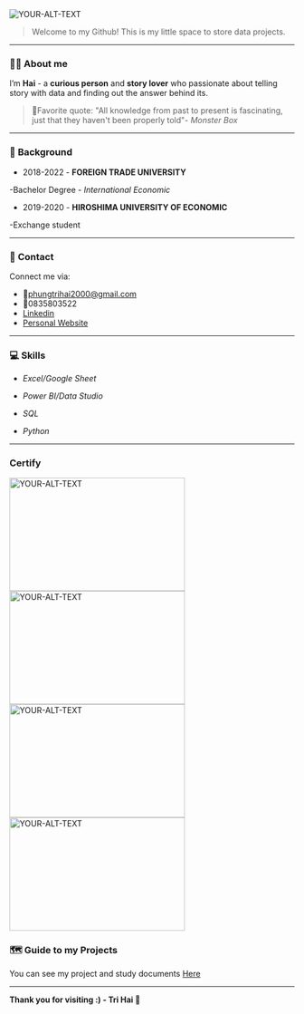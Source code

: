 <picture>
 <source media="(prefers-color-scheme: dark)" srcset="https://www.notion.so/image/https%3A%2F%2Fs3-us-west-2.amazonaws.com%2Fsecure.notion-static.com%2F510bbaa1-76a0-4271-9636-ea2af6a8f901%2Fmutsu1.png?table=block&id=860093ee-0d6c-4aec-bd42-63fad19a1d3e&spaceId=152c4298-cb5c-4dfd-a156-aa947915aea5&width=2000&userId=2238956e-d963-40a9-aaca-a1dc8f4901ec&cache=v2">
 <source media="(prefers-color-scheme: light)" srcset="https://www.notion.so/image/https%3A%2F%2Fs3-us-west-2.amazonaws.com%2Fsecure.notion-static.com%2F510bbaa1-76a0-4271-9636-ea2af6a8f901%2Fmutsu1.png?table=block&id=860093ee-0d6c-4aec-bd42-63fad19a1d3e&spaceId=152c4298-cb5c-4dfd-a156-aa947915aea5&width=2000&userId=2238956e-d963-40a9-aaca-a1dc8f4901ec&cache=v2">
 <img alt="YOUR-ALT-TEXT" src="Yhttps://www.notion.so/image/https%3A%2F%2Fs3-us-west-2.amazonaws.com%2Fsecure.notion-static.com%2F510bbaa1-76a0-4271-9636-ea2af6a8f901%2Fmutsu1.png?table=block&id=860093ee-0d6c-4aec-bd42-63fad19a1d3e&spaceId=152c4298-cb5c-4dfd-a156-aa947915aea5&width=2000&userId=2238956e-d963-40a9-aaca-a1dc8f4901ec&cache=v2">
</picture>

> Welcome to my Github! This is my little space to store data projects.
***
### 🙋‍♂️ **About me**

I’m **Hai** - a **curious person** and **story lover** who passionate about telling story with data and finding out the answer behind its.

> 🔗Favorite quote: "All knowledge from past to present is fascinating, just that they haven't been properly told"- *Monster Box*
***
### 📖 **Background**

* 2018-2022 - **FOREIGN TRADE UNIVERSITY** 

-Bachelor Degree - *International Economic*

* 2019-2020 - **HIROSHIMA UNIVERSITY OF ECONOMIC**

-Exchange student
***
### 👏 **Contact**

Connect me via:
* 📎phungtrihai2000@gmail.com
* 📱0835803522
* [Linkedin](https://www.linkedin.com/in/phungtrihai25112000/)
* [Personal Website](https://torch-naranja-318.notion.site/Nice-to-meet-you-860093ee0d6c4aecbd4263fad19a1d3e)
***

### 💻 **Skills**

 * *Excel/Google Sheet*

* *Power BI/Data Studio*

* *SQL*

* *Python*

***
### Certify
<picture>
  <img alt="YOUR-ALT-TEXT" src="https://scontent.fsgn7-1.fna.fbcdn.net/v/t1.15752-9/357623883_9474070365997542_3722708706683841561_n.png?_nc_cat=107&ccb=1-7&_nc_sid=ae9488&_nc_ohc=QMsR1K_FeiQAX-Ms2CJ&_nc_ht=scontent.fsgn7-1.fna&oh=03_AdRvgv0V1EyxnDaAMn_TwMdNT43JmgN-I0J9BRxhNLf_5Q&oe=64C710CA" width="310" height="200">
</picture>

<picture>
  <img alt="YOUR-ALT-TEXT" src="https://scontent.xx.fbcdn.net/v/t1.15752-9/357788545_5886647311440882_6742361971039828985_n.png?stp=dst-png_s280x280&_nc_cat=106&ccb=1-7&_nc_sid=aee45a&_nc_ohc=1Dui_nxlrFAAX8g5z2a&_nc_ad=z-m&_nc_cid=0&_nc_ht=scontent.xx&oh=03_AdSsfoCPvKXv4buip2SFA-a1h_OpUSqcLUVT0lnP9Nk8hQ&oe=64C72B5C" width="310" height="200">
</picture>

<picture>
  <img alt="YOUR-ALT-TEXT" src="https://scontent.fsgn7-2.fna.fbcdn.net/v/t1.15752-9/357700222_6303923353007904_1294436076303746981_n.png?_nc_cat=102&ccb=1-7&_nc_sid=ae9488&_nc_ohc=t55iPuuYE7MAX-wcA6f&_nc_ht=scontent.fsgn7-2.fna&oh=03_AdRzqcUTcyG_7dSHkZ0MF4x-0fzLEXPca7t9L0NS7nRXBQ&oe=64C703C0" width="310" height="200">
</picture>

<picture>
  <img alt="YOUR-ALT-TEXT" src="https://scontent.fsgn7-1.fna.fbcdn.net/v/t1.15752-9/357678863_1715322178901564_3936077291100463497_n.png?_nc_cat=107&ccb=1-7&_nc_sid=ae9488&_nc_ohc=YzQ8MsCk1gcAX-EVkRw&_nc_ht=scontent.fsgn7-1.fna&oh=03_AdRreW02o5JAUYyG-2eKgI7DwXxCl2ZUyyJMvw2dzgoUTw&oe=64C71503" width="310" height="200">
</picture>


### 🗺 **Guide to my Projects**
You can see my project and study documents [Here](https://github.com/phungtrihai/phungtrihai/blob/main/Project%20Guild.md)

***
**Thank you for visiting :) - Tri Hai 🥰**
